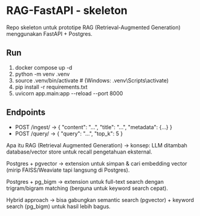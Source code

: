 # RAG-FastAPI - skeleton

Repo skeleton untuk prototipe RAG (Retrieval-Augmented Generation) menggunakan FastAPI + Postgres.

## Run

1. docker compose up -d
2. python -m venv .venv
3. source .venv/bin/activate # (Windows: .venv\Scripts\activate)
4. pip install -r requirements.txt
5. uvicorn app.main:app --reload --port 8000

## Endpoints

- POST /ingest/ -> { "content": "...", "title": "...", "metadata": {...} }
- POST /query/ -> { "query": "...", "top_k": 5 }

Apa itu RAG (Retrieval Augmented Generation)
→ konsep: LLM ditambah database/vector store untuk recall pengetahuan eksternal.

Postgres + pgvector
→ extension untuk simpan & cari embedding vector (mirip FAISS/Weaviate tapi langsung di Postgres).

Postgres + pg_bigm
→ extension untuk full-text search dengan trigram/bigram matching (berguna untuk keyword search cepat).

Hybrid approach
→ bisa gabungkan semantic search (pgvector) + keyword search (pg_bigm) untuk hasil lebih bagus.
